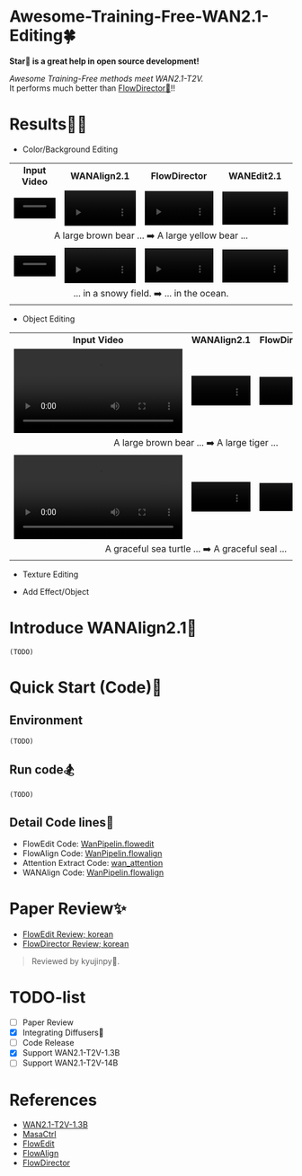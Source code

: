 # Awesome-Training-Free-WAN2.1-Editing🍀  
**Star🌟 is a great help in open source development!**
  
*Awesome Training-Free methods meet WAN2.1-T2V.*  
It performs much better than [FlowDirector🦚](https://github.com/Westlake-AGI-Lab/FlowDirector)!!  

# Results🐦‍🔥
- Color/Background Editing
  
<table border="0" width="100%">
<tr>
  <td style="text-align:center;"><b>Input Video</b></td>
  <td style="text-align:center;"><b>WANAlign2.1</b></td>
  <td style="text-align:center;"><b>FlowDirector</b></td>
  <td style="text-align:center;"><b>WANEdit2.1</b></td>
</tr>
<tr>
  <td><video src="./videos/bear_832.mp4" width="100%" controls autoplay loop></td>
  <td><video src="./results/background_color_editing/wanalign_brown_2_yellow.mp4" width="100%" controls autoplay loop></td>
  <td><video src="./results/background_color_editing/flowdirector_brown_2_yellow.mp4" width="100%" controls autoplay loop></td>              
  <td><video src="./results/background_color_editing/wanedit_brown_2_yellow.mp4" width="100%" controls autoplay loop></td>
</tr>
<tr>
  <td style="text-align:center;" colspan="4">A large brown bear ... ➡️ A large yellow bear ...</td>
</tr>
<tr>
  <td><video src="./videos/snowboard_832.mp4" width="100%" controls autoplay loop></td>
  <td><video src="./results/background_color_editing/wanalign_snowy_2_ocean.mp4" width="100%" controls autoplay loop></td>
  <td><video src="./results/background_color_editing/flowdirector_snowy_2_ocean.mp4" width="100%" controls autoplay loop></td>              
  <td><video src="./results/background_color_editing/wanedit_snowy_2_ocean.mp4" width="100%" controls autoplay loop></td>
</tr>
<tr>
  <td style="text-align:center;" colspan="4">... in a snowy field. ➡️ ... in the ocean.</td>
</tr>
</table>

- Object Editing

<table border="0" width="100%">
<tr>
  <td style="text-align:center;"><b>Input Video</b></td>
  <td style="text-align:center;"><b>WANAlign2.1</b></td>
  <td style="text-align:center;"><b>FlowDirector</b></td>
  <td style="text-align:center;"><b>WANEdit2.1</b></td>
</tr>
<tr>
  <td><video src="./videos/bear_832.mp4" controls autoplay loop></td>
  <td><video src="./results/object_editing/wanalign_bear_2_tiger.mp4" width="100%" controls autoplay loop></td>
  <td><video src="./results/object_editing/flowdirector_bear_2_tiger.mp4" width="100%" controls autoplay loop></td>              
  <td><video src="./results/object_editing/wanalign_bear_2_tiger.mp4" width="100%" controls autoplay loop></td>
</tr>
<tr>
  <td width=100% style="text-align:center;" colspan="4">A large brown bear ... ➡️ A large tiger ...</td>
</tr>
    
<tr>
  <td><video src="./videos/sea_turtle_832.mp4" width="100%" controls autoplay loop></td>
  <td><video src="./results/object_editing/wanalign_turtle_2_seal.mp4" width="100%" controls autoplay loop></td>
  <td><video src="./results/object_editing/flowdirector_turtle_2_seal.mp4" width="100%" controls autoplay loop></td>              
  <td><video src="./results/object_editing/wanedit_turtle_2_seal.mp4" width="100%" controls autoplay loop></td>
</tr>
<tr>
  <td width=100% style="text-align:center;" colspan="4">A graceful sea turtle ... ➡️ A graceful seal ...</td>
</tr>
</table>

- Texture Editing

- Add Effect/Object




# Introduce WANAlign2.1🦖
```
(TODO)
```

# Quick Start (Code)🥏
## Environment
```
(TODO)
```

## Run code🏂
```
(TODO)
```

## Detail Code lines🏫
- FlowEdit Code: [WanPipelin.flowedit]()
- FlowAlign Code: [WanPipelin.flowalign]()
- Attention Extract Code: [wan_attention]()
- WANAlign Code: [WanPipelin.flowalign]()

# Paper Review✨
- [FlowEdit Review; korean]()
- [FlowDirector Review; korean]()
> Reviewed by kyujinpy🤗.

# TODO-list
- [ ] Paper Review 
- [x] Integrating Diffusers🤗
- [ ] Code Release
- [x] Support WAN2.1-T2V-1.3B
- [ ] Support WAN2.1-T2V-14B

# References
- [WAN2.1-T2V-1.3B](https://huggingface.co/Wan-AI/Wan2.1-T2V-1.3B)
- [MasaCtrl](https://github.com/TencentARC/MasaCtrl)
- [FlowEdit](https://matankleiner.github.io/flowedit/)
- [FlowAlign](https://arxiv.org/abs/2505.23145)
- [FlowDirector](https://arxiv.org/abs/2506.05046)
